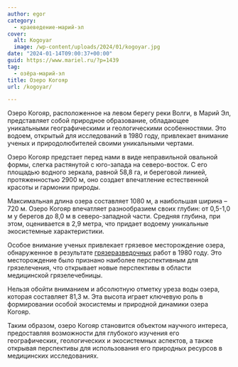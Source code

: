 ```yaml
---
author: egor
category:
  - краеведение-марий-эл
cover:
  alt: Kogoyar
  image: /wp-content/uploads/2024/01/kogoyar.jpg
date: "2024-01-14T09:00:37+00:00"
guid: https://www.mariel.ru/?p=1439
tag:
  - озёра-марий-эл
title: Озеро Когояр
url: /kogoyar/

---
```

Озеро Когояр, расположенное на левом берегу реки Волги, в Марий Эл, представляет собой природное образование, обладающее уникальными географическими и геологическими особенностями. Это водоем, открытый для исследований в 1980 году, привлекает внимание ученых и природолюбителей своими уникальными чертами.

Озеро Когояр предстает перед нами в виде неправильной овальной формы, слегка растянутой с юго-запада на северо-восток. С его площадью водного зеркала, равной 58,8 га, и береговой линией, протяженностью 2900 м, оно создает впечатление естественной красоты и гармонии природы.

Максимальная длина озера составляет 1080 м, а наибольшая ширина – 720 м. Озеро Когояр впечатляет разнообразием своих глубин: от 0,5-1,0 м у берегов до 8,0 м в северо-западной части. Средняя глубина, при этом, оценивается в 2,9 метра, что придает водоему уникальные экосистемные характеристики.

Особое внимание ученых привлекает грязевое месторождение озера, обнаруженное в результате [грязеразведочных](/blue-clay/) работ в 1980 году. Это месторождение было признано наиболее перспективным для грязелечения, что открывает новые перспективы в области медицинской грязелечебницы.

Нельзя обойти вниманием и абсолютную отметку уреза воды озера, которая составляет 81,3 м. Эта высота играет ключевую роль в формировании особой экосистемы и природной динамики озера Когояр.

Таким образом, озеро Когояр становится объектом научного интереса, предоставляя возможности для глубокого изучения его географических, геологических и экосистемных аспектов, а также открывая перспективы для использования его природных ресурсов в медицинских исследованиях.

